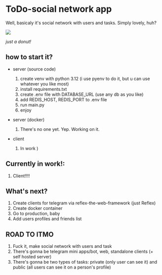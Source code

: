 # ToDo-social network app

Well, basicaly it's social network with users and tasks. Simply lovely, huh?

![](https://camo.githubusercontent.com/f7f65a2aa0cf90ec681e6e402fb6e4e76e7662ef258d3816ab6e4e4ef1a78355/68747470733a2f2f692e70696e696d672e636f6d2f6f726967696e616c732f64322f36342f34342f64323634343436323262356538633461343730306431363830336137623939322e676966) 

*just a donut!*

## how to start it?
- server (source code) 
  1. create venv with python 3.12 (i use pyenv to do it, but u can use whatever you like most)
  2. install requirements.txt
  3. create .env file with DATABASE_URL (use any db as you like)
  4. add REDIS_HOST, REDIS_PORT to .env file
  5. run main.py
  6. enjoy

- server (docker)
  1. There's no one yet. Yep. Working on it.

- client
  1. In work )

## Currently in work!:
 1. Client!!!!

## What's next?
 1. Create clients for telegram via reflex-the-web-framework (just Reflex)
 2. Create docker container
 3. Go to production, baby
 4. Add users profiles and friends list

## ROAD TO ITMO
1. Fuck it, make social network with users and task 
2. There's gonna be telegram mini apps/bot, web, standalone clients (+ self hosted server)
3. There's gonna be two types of tasks: private (only user can see it) and public (all users can see it on a person's profile)

